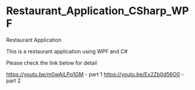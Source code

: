 # Restaurant_Application_CSharp_WPF
Restaurant Application


This is a restaurant application using WPF and C#

Please check the link below for detail

https://youtu.be/m0wAiLPq1GM    - part 1
https://youtu.be/Ex2Zb0d56O0    - part 2
